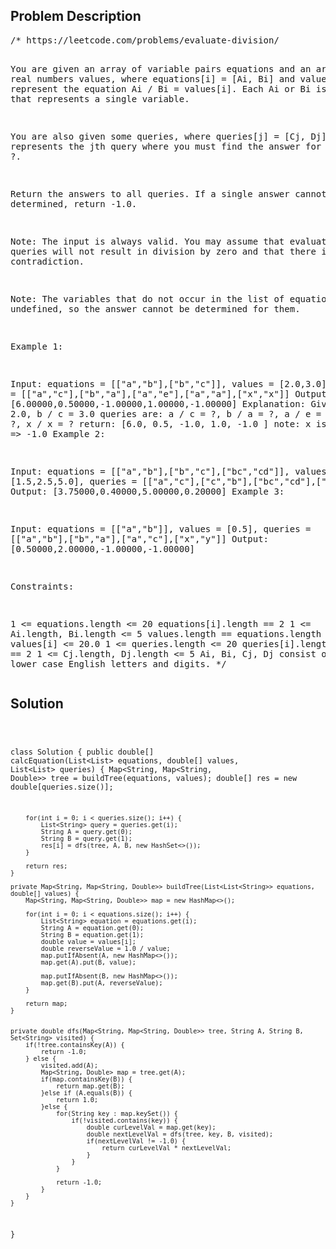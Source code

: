<!--
<style>
  body { font-family: Arial, sans-serif; }
  .container { max-width: 100%; margin: auto; padding: 20px; }
  .comment-block { background-color: #f9f9f9; padding: 10px; border-left: 5px solid #ccc; max-width: 500px; margin: auto; word-wrap: break-word; white-space: pre-wrap; }
  .code-block { background-color: #f4f4f4; padding: 10px; border: 1px solid #ddd; }
</style>
-->

<div class='container'>
<h2>Problem Description</h2>
<div class='comment-block'>
<pre>
/* https://leetcode.com/problems/evaluate-division/

You are given an array of variable pairs equations and an array of real numbers values, where equations[i] = [Ai, Bi] and values[i] represent the 
equation Ai / Bi = values[i]. Each Ai or Bi is a string that represents a single variable.

You are also given some queries, where queries[j] = [Cj, Dj] represents the jth query where you must find the answer for Cj / Dj = ?.

Return the answers to all queries. If a single answer cannot be determined, return -1.0.

Note: The input is always valid. You may assume that evaluating the queries will not result in division by zero and that there is no contradiction.

Note: The variables that do not occur in the list of equations are undefined, so the answer cannot be determined for them.

 

Example 1:

Input: equations = [["a","b"],["b","c"]], values = [2.0,3.0], queries = [["a","c"],["b","a"],["a","e"],["a","a"],["x","x"]]
Output: [6.00000,0.50000,-1.00000,1.00000,-1.00000]
Explanation: 
Given: a / b = 2.0, b / c = 3.0
queries are: a / c = ?, b / a = ?, a / e = ?, a / a = ?, x / x = ? 
return: [6.0, 0.5, -1.0, 1.0, -1.0 ]
note: x is undefined => -1.0
Example 2:

Input: equations = [["a","b"],["b","c"],["bc","cd"]], values = [1.5,2.5,5.0], queries = [["a","c"],["c","b"],["bc","cd"],["cd","bc"]]
Output: [3.75000,0.40000,5.00000,0.20000]
Example 3:

Input: equations = [["a","b"]], values = [0.5], queries = [["a","b"],["b","a"],["a","c"],["x","y"]]
Output: [0.50000,2.00000,-1.00000,-1.00000]
 

Constraints:

1 <= equations.length <= 20
equations[i].length == 2
1 <= Ai.length, Bi.length <= 5
values.length == equations.length
0.0 < values[i] <= 20.0
1 <= queries.length <= 20
queries[i].length == 2
1 <= Cj.length, Dj.length <= 5
Ai, Bi, Cj, Dj consist of lower case English letters and digits.
*/
</pre>
</div>

<h2>Solution</h2>
<div class='code-block'>
<pre><code class='language-java'>

class Solution {
    public double[] calcEquation(List<List<String>> equations, double[] values, List<List<String>> queries) {
        Map<String, Map<String, Double>> tree = buildTree(equations, values);
        double[] res = new double[queries.size()];

        for(int i = 0; i < queries.size(); i++) {
            List<String> query = queries.get(i);
            String A = query.get(0);
            String B = query.get(1);
            res[i] = dfs(tree, A, B, new HashSet<>());
        }

        return res;
    }

    private Map<String, Map<String, Double>> buildTree(List<List<String>> equations, double[] values) {
        Map<String, Map<String, Double>> map = new HashMap<>();

        for(int i = 0; i < equations.size(); i++) {
            List<String> equation = equations.get(i);
            String A = equation.get(0);
            String B = equation.get(1);
            double value = values[i];
            double reverseValue = 1.0 / value;
            map.putIfAbsent(A, new HashMap<>());
            map.get(A).put(B, value);

            map.putIfAbsent(B, new HashMap<>());
            map.get(B).put(A, reverseValue);
        }

        return map;
    }


    private double dfs(Map<String, Map<String, Double>> tree, String A, String B, Set<String> visited) {
        if(!tree.containsKey(A)) {
            return -1.0;
        } else {
            visited.add(A);
            Map<String, Double> map = tree.get(A);
            if(map.containsKey(B)) {
                return map.get(B);
            }else if (A.equals(B)) {
                return 1.0;
            }else {
                for(String key : map.keySet()) {
                    if(!visited.contains(key)) {
                        double curLevelVal = map.get(key);
                        double nextLevelVal = dfs(tree, key, B, visited);
                        if(nextLevelVal != -1.0) {
                            return curLevelVal * nextLevelVal;
                        }
                    }
                }

                return -1.0;
            }
        }
    }
}






</code></pre>
</div>
</div>
